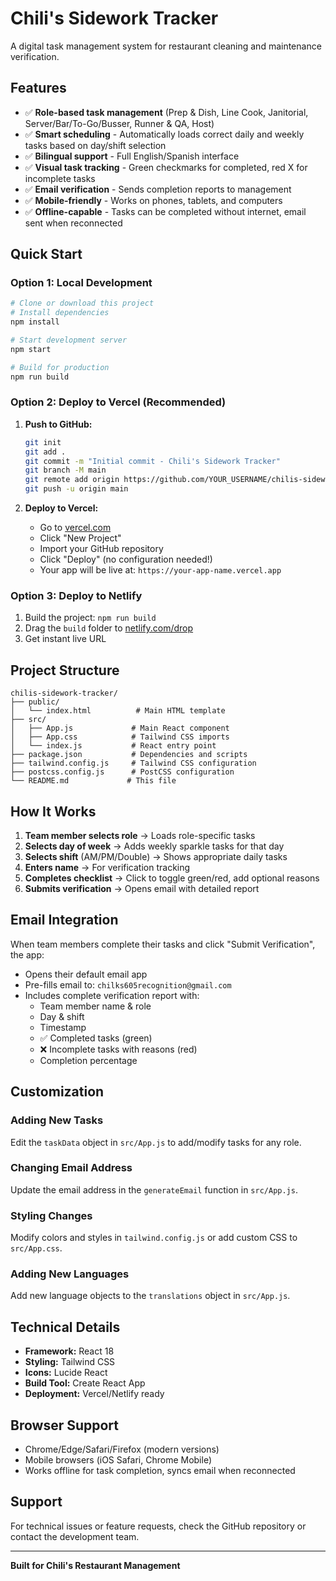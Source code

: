 # Chili's Sidework Tracker

A digital task management system for restaurant cleaning and maintenance verification.

## Features

- ✅ **Role-based task management** (Prep & Dish, Line Cook, Janitorial, Server/Bar/To-Go/Busser, Runner & QA, Host)
- ✅ **Smart scheduling** - Automatically loads correct daily and weekly tasks based on day/shift selection
- ✅ **Bilingual support** - Full English/Spanish interface
- ✅ **Visual task tracking** - Green checkmarks for completed, red X for incomplete tasks
- ✅ **Email verification** - Sends completion reports to management
- ✅ **Mobile-friendly** - Works on phones, tablets, and computers
- ✅ **Offline-capable** - Tasks can be completed without internet, email sent when reconnected

## Quick Start

### Option 1: Local Development
```bash
# Clone or download this project
# Install dependencies
npm install

# Start development server
npm start

# Build for production
npm run build
```

### Option 2: Deploy to Vercel (Recommended)

1. **Push to GitHub:**
   ```bash
   git init
   git add .
   git commit -m "Initial commit - Chili's Sidework Tracker"
   git branch -M main
   git remote add origin https://github.com/YOUR_USERNAME/chilis-sidework-tracker.git
   git push -u origin main
   ```

2. **Deploy to Vercel:**
   - Go to [vercel.com](https://vercel.com)
   - Click "New Project"
   - Import your GitHub repository
   - Click "Deploy" (no configuration needed!)
   - Your app will be live at: `https://your-app-name.vercel.app`

### Option 3: Deploy to Netlify
1. Build the project: `npm run build`
2. Drag the `build` folder to [netlify.com/drop](https://netlify.com/drop)
3. Get instant live URL

## Project Structure

```
chilis-sidework-tracker/
├── public/
│   └── index.html          # Main HTML template
├── src/
│   ├── App.js             # Main React component
│   ├── App.css            # Tailwind CSS imports
│   └── index.js           # React entry point
├── package.json           # Dependencies and scripts
├── tailwind.config.js     # Tailwind CSS configuration
├── postcss.config.js      # PostCSS configuration
└── README.md             # This file
```

## How It Works

1. **Team member selects role** → Loads role-specific tasks
2. **Selects day of week** → Adds weekly sparkle tasks for that day
3. **Selects shift** (AM/PM/Double) → Shows appropriate daily tasks
4. **Enters name** → For verification tracking
5. **Completes checklist** → Click to toggle green/red, add optional reasons
6. **Submits verification** → Opens email with detailed report

## Email Integration

When team members complete their tasks and click "Submit Verification", the app:
- Opens their default email app
- Pre-fills email to: `chilks605recognition@gmail.com`
- Includes complete verification report with:
  - Team member name & role
  - Day & shift
  - Timestamp
  - ✅ Completed tasks (green)
  - ❌ Incomplete tasks with reasons (red)
  - Completion percentage

## Customization

### Adding New Tasks
Edit the `taskData` object in `src/App.js` to add/modify tasks for any role.

### Changing Email Address
Update the email address in the `generateEmail` function in `src/App.js`.

### Styling Changes
Modify colors and styles in `tailwind.config.js` or add custom CSS to `src/App.css`.

### Adding New Languages
Add new language objects to the `translations` object in `src/App.js`.

## Technical Details

- **Framework:** React 18
- **Styling:** Tailwind CSS
- **Icons:** Lucide React
- **Build Tool:** Create React App
- **Deployment:** Vercel/Netlify ready

## Browser Support

- Chrome/Edge/Safari/Firefox (modern versions)
- Mobile browsers (iOS Safari, Chrome Mobile)
- Works offline for task completion, syncs email when reconnected

## Support

For technical issues or feature requests, check the GitHub repository or contact the development team.

---

**Built for Chili's Restaurant Management**